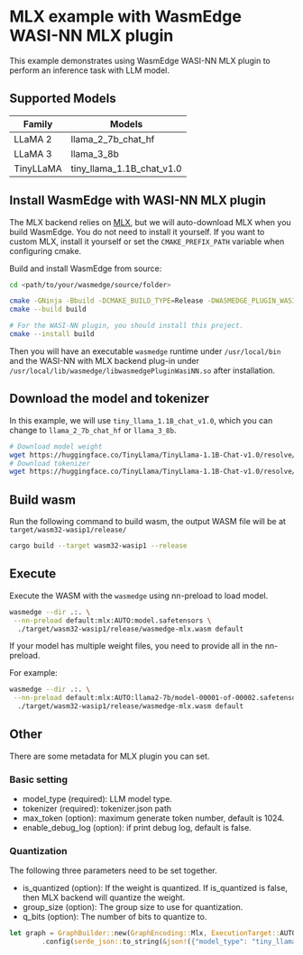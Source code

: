 # MLX example with WasmEdge WASI-NN MLX plugin

This example demonstrates using WasmEdge WASI-NN MLX plugin to perform an inference task with LLM model.

## Supported Models

| Family | Models |
|--------|--------|
| LLaMA 2 | llama_2_7b_chat_hf |
| LLaMA 3 | llama_3_8b |
| TinyLLaMA | tiny_llama_1.1B_chat_v1.0 |

## Install WasmEdge with WASI-NN MLX plugin

The MLX backend relies on [MLX](https://github.com/ml-explore/mlx), but we will auto-download MLX when you build WasmEdge. You do not need to install it yourself. If you want to custom MLX, install it yourself or set the `CMAKE_PREFIX_PATH` variable when configuring cmake.

Build and install WasmEdge from source:

``` bash
cd <path/to/your/wasmedge/source/folder>

cmake -GNinja -Bbuild -DCMAKE_BUILD_TYPE=Release -DWASMEDGE_PLUGIN_WASI_NN_BACKEND="mlx"
cmake --build build

# For the WASI-NN plugin, you should install this project.
cmake --install build
```

Then you will have an executable `wasmedge` runtime under `/usr/local/bin` and the WASI-NN with MLX backend plug-in under `/usr/local/lib/wasmedge/libwasmedgePluginWasiNN.so` after installation.

## Download the model and tokenizer

In this example, we will use `tiny_llama_1.1B_chat_v1.0`, which you can change to `llama_2_7b_chat_hf` or `llama_3_8b`.

``` bash
# Download model weight
wget https://huggingface.co/TinyLlama/TinyLlama-1.1B-Chat-v1.0/resolve/main/model.safetensors
# Download tokenizer
wget https://huggingface.co/TinyLlama/TinyLlama-1.1B-Chat-v1.0/resolve/main/tokenizer.json
```

## Build wasm

Run the following command to build wasm, the output WASM file will be at `target/wasm32-wasip1/release/`

```bash
cargo build --target wasm32-wasip1 --release
```
## Execute 

Execute the WASM with the `wasmedge` using nn-preload to load model. 

``` bash
wasmedge --dir .:. \
 --nn-preload default:mlx:AUTO:model.safetensors \
  ./target/wasm32-wasip1/release/wasmedge-mlx.wasm default

```

If your model has multiple weight files, you need to provide all in the nn-preload.

For example:
``` bash
wasmedge --dir .:. \
 --nn-preload default:mlx:AUTO:llama2-7b/model-00001-of-00002.safetensors:llama2-7b/model-00002-of-00002.safetensors \
  ./target/wasm32-wasip1/release/wasmedge-mlx.wasm default
```

## Other 

There are some metadata for MLX plugin you can set.

### Basic setting

- model_type (required): LLM model type.
- tokenizer (required): tokenizer.json path
- max_token (option): maximum generate token number, default is 1024.
- enable_debug_log (option): if print debug log, default is false.

### Quantization

The following three parameters need to be set together.
- is_quantized (option): If the weight is quantized. If is_quantized is false, then MLX backend will quantize the weight. 
- group_size (option): The group size to use for quantization.
- q_bits (option): The number of bits to quantize to.

``` rust
let graph = GraphBuilder::new(GraphEncoding::Mlx, ExecutionTarget::AUTO)
        .config(serde_json::to_string(&json!({"model_type": "tiny_llama_1.1B_chat_v1.0", "tokenizer":tokenizer_path, "max_token":100}))
```